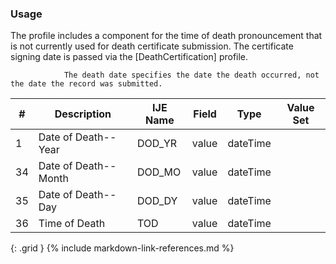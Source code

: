 ### Usage
The profile includes a component for the time of death pronouncement that is not currently used for death certificate submission.
                The certificate signing date is passed via the [DeathCertification] profile.

                The death date specifies the date the death occurred, not the date the record was submitted.

| **#** |  **Description**   |  **IJE Name**   |  **Field**  |  **Type**  | **Value Set**  |
| ---------| ------------- | ------------ | -------------- | -------- | -------- |
| 1 | Date of Death--Year | DOD_YR| value | dateTime |  | 
| 34 | Date of Death--Month | DOD_MO| value | dateTime |  | 
| 35 | Date of Death--Day | DOD_DY| value | dateTime |  | 
| 36 | Time of Death | TOD| value | dateTime |  | 
{: .grid }
{% include markdown-link-references.md %}
